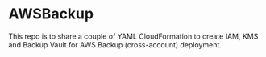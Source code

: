 # AWSBackup
This repo is to share a couple of YAML CloudFormation to create IAM, KMS and Backup Vault for AWS Backup (cross-account) deployment. 
